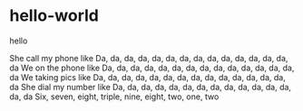 # hello-world
hello

She call my phone like
Da, da, da, da, da, da, da, da, da, da, da, da, da, da, da
We on the phone like
Da, da, da, da, da, da, da, da, da, da, da, da, da, da, da
We taking pics like
Da, da, da, da, da, da, da, da, da, da, da, da, da, da, da
She dial my number like
Da, da, da, da, da, da, da, da, da, da, da, da, da, da, da
Six, seven, eight, triple, nine, eight, two, one, two
